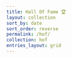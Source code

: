 ```yaml
---
title: Hall Of Fame 🏆
layout: collection
sort_by: date
sort_order: reverse
permalink: /hof/
collection: hof
entries_layout: grid
---
```

